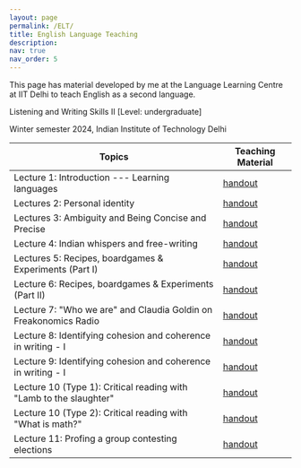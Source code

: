 ```yaml
---
layout: page
permalink: /ELT/
title: English Language Teaching
description: 
nav: true
nav_order: 5
---
```


This page has material developed by me at the Language Learning Centre at IIT Delhi to teach English as a second language.

Listening and Writing Skills II
[Level: undergraduate] 

Winter semester 2024, Indian Institute of Technology Delhi  

| Topics 	| Teaching Material |
|---	|---	|
| Lecture 1: Introduction --- Learning languages 	| [handout](https://drive.google.com/file/d/111el8dlwDXqWykZCim_2PySwrJyK-_Iv/view?usp=drive_link)  	|
| Lectures 2: Personal identity	| [handout](https://drive.google.com/file/d/118IMkFJ55KlS-5C1-K7XTOAJ04dTWUJi/view?usp=drive_link)  	|
| Lectures 3: Ambiguity and Being Concise and Precise	| [handout](https://drive.google.com/file/d/11hU_MrdL6_quIUS-xrjlUkfSN1pY7nFX/view?usp=drive_link)  	|
| Lecture 4: Indian whispers and free-writing	| [handout](https://drive.google.com/file/d/11DC3RHPhEXH7YL9bjqMHebkD1c8Wrc5d/view?usp=drive_link)  	|
| Lectures 5: Recipes, boardgames & Experiments (Part I)	| [handout](https://drive.google.com/file/d/11IzD_ck0mfUiuIG2Ck_Dz-zgcurBV_O4/view?usp=drive_link)  	|
| Lecture 6: Recipes, boardgames & Experiments (Part II)	| [handout](https://drive.google.com/file/d/11Oqrk8WsCAIvuT4Bvg92LabFdpR9urmb/view?usp=drive_link)  	|
| Lecture 7: "Who we are" and Claudia Goldin on Freakonomics Radio	| [handout](https://drive.google.com/file/d/11S7_hKDvF6TwWA7fywPKM75XzxkvcDKu/view?usp=drive_link)  	|
| Lecture 8: Identifying cohesion and coherence in writing - I	| [handout](https://drive.google.com/file/d/11UTvTB9XM3niPRllQJP2TuQaszg_NLrb/view?usp=drive_link)  	|
| Lecture 9: Identifying cohesion and coherence in writing - I | [handout](https://drive.google.com/file/d/11dDPhKzD9Qyf-KAwS1RMpXmipo1vJqdO/view?usp=drive_link)  	|
| Lecture 10 (Type 1): Critical reading with "Lamb to the slaughter"	| [handout](https://drive.google.com/file/d/11fACBNzitCLK0SBFdDp_HyPsvd-co01Y/view?usp=drive_link)  	|
| Lecture 10 (Type 2): Critical reading with "What is math?"	| [handout](https://drive.google.com/file/d/11gx79yPeWUzHtjWXHuug3LLMlpgVwlT8/view?usp=drive_link)  	|
| Lecture 11: Profing a group contesting elections	| [handout](https://drive.google.com/file/d/11hsguImPplq2dM_9sJo5am2NUT8X4Daa/view?usp=drive_link)  	|

<br/>
<br/>


